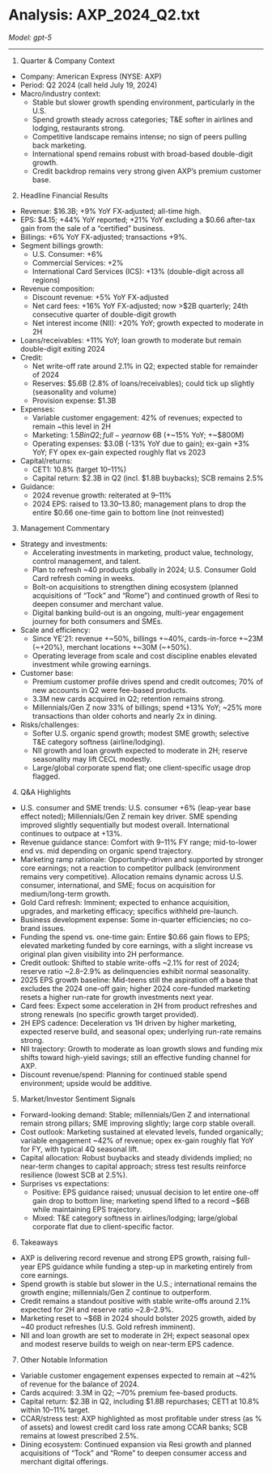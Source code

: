 # Analysis: AXP_2024_Q2.txt

*Model: gpt-5*

---

1) Quarter & Company Context
- Company: American Express (NYSE: AXP)
- Period: Q2 2024 (call held July 19, 2024)
- Macro/industry context:
  - Stable but slower growth spending environment, particularly in the U.S.
  - Spend growth steady across categories; T&E softer in airlines and lodging, restaurants strong.
  - Competitive landscape remains intense; no sign of peers pulling back marketing.
  - International spend remains robust with broad-based double-digit growth.
  - Credit backdrop remains very strong given AXP’s premium customer base.

2) Headline Financial Results
- Revenue: $16.3B; +9% YoY FX-adjusted; all-time high.
- EPS: $4.15; +44% YoY reported; +21% YoY excluding a $0.66 after-tax gain from the sale of a “certified” business.
- Billings: +6% YoY FX-adjusted; transactions +9%.
- Segment billings growth:
  - U.S. Consumer: +6%
  - Commercial Services: +2%
  - International Card Services (ICS): +13% (double-digit across all regions)
- Revenue composition:
  - Discount revenue: +5% YoY FX-adjusted
  - Net card fees: +16% YoY FX-adjusted; now >$2B quarterly; 24th consecutive quarter of double-digit growth
  - Net interest income (NII): +20% YoY; growth expected to moderate in 2H
- Loans/receivables: +11% YoY; loan growth to moderate but remain double-digit exiting 2024
- Credit:
  - Net write-off rate around 2.1% in Q2; expected stable for remainder of 2024
  - Reserves: $5.6B (2.8% of loans/receivables); could tick up slightly (seasonality and volume)
  - Provision expense: $1.3B
- Expenses:
  - Variable customer engagement: 42% of revenues; expected to remain ~this level in 2H
  - Marketing: $1.5B in Q2; full-year now ~$6B (+~15% YoY; +~$800M)
  - Operating expenses: $3.0B (-13% YoY due to gain); ex-gain +3% YoY; FY opex ex-gain expected roughly flat vs 2023
- Capital/returns:
  - CET1: 10.8% (target 10–11%)
  - Capital return: $2.3B in Q2 (incl. $1.8B buybacks); SCB remains 2.5%
- Guidance:
  - 2024 revenue growth: reiterated at 9–11%
  - 2024 EPS: raised to $13.30–$13.80; management plans to drop the entire $0.66 one-time gain to bottom line (not reinvested)

3) Management Commentary
- Strategy and investments:
  - Accelerating investments in marketing, product value, technology, control management, and talent.
  - Plan to refresh ~40 products globally in 2024; U.S. Consumer Gold Card refresh coming in weeks.
  - Bolt-on acquisitions to strengthen dining ecosystem (planned acquisitions of “Tock” and “Rome”) and continued growth of Resi to deepen consumer and merchant value.
  - Digital banking build-out is an ongoing, multi-year engagement journey for both consumers and SMEs.
- Scale and efficiency:
  - Since YE’21: revenue +~50%, billings +~40%, cards-in-force +~23M (~+20%), merchant locations +~30M (~+50%).
  - Operating leverage from scale and cost discipline enables elevated investment while growing earnings.
- Customer base:
  - Premium customer profile drives spend and credit outcomes; 70% of new accounts in Q2 were fee-based products.
  - 3.3M new cards acquired in Q2; retention remains strong.
  - Millennials/Gen Z now 33% of billings; spend +13% YoY; ~25% more transactions than older cohorts and nearly 2x in dining.
- Risks/challenges:
  - Softer U.S. organic spend growth; modest SME growth; selective T&E category softness (airline/lodging).
  - NII growth and loan growth expected to moderate in 2H; reserve seasonality may lift CECL modestly.
  - Large/global corporate spend flat; one client-specific usage drop flagged.

4) Q&A Highlights
- U.S. consumer and SME trends: U.S. consumer +6% (leap-year base effect noted); Millennials/Gen Z remain key driver. SME spending improved slightly sequentially but modest overall. International continues to outpace at +13%.
- Revenue guidance stance: Comfort with 9–11% FY range; mid-to-lower end vs. mid depending on organic spend trajectory.
- Marketing ramp rationale: Opportunity-driven and supported by stronger core earnings; not a reaction to competitor pullback (environment remains very competitive). Allocation remains dynamic across U.S. consumer, international, and SME; focus on acquisition for medium/long-term growth.
- Gold Card refresh: Imminent; expected to enhance acquisition, upgrades, and marketing efficacy; specifics withheld pre-launch.
- Business development expense: Some in-quarter efficiencies; no co-brand issues.
- Funding the spend vs. one-time gain: Entire $0.66 gain flows to EPS; elevated marketing funded by core earnings, with a slight increase vs original plan given visibility into 2H performance.
- Credit outlook: Shifted to stable write-offs ~2.1% for rest of 2024; reserve ratio ~2.8–2.9% as delinquencies exhibit normal seasonality.
- 2025 EPS growth baseline: Mid-teens still the aspiration off a base that excludes the 2024 one-off gain; higher 2024 core-funded marketing resets a higher run-rate for growth investments next year.
- Card fees: Expect some acceleration in 2H from product refreshes and strong renewals (no specific growth target provided).
- 2H EPS cadence: Deceleration vs 1H driven by higher marketing, expected reserve build, and seasonal opex; underlying run-rate remains strong.
- NII trajectory: Growth to moderate as loan growth slows and funding mix shifts toward high-yield savings; still an effective funding channel for AXP.
- Discount revenue/spend: Planning for continued stable spend environment; upside would be additive.

5) Market/Investor Sentiment Signals
- Forward-looking demand: Stable; millennials/Gen Z and international remain strong pillars; SME improving slightly; large corp stable overall.
- Cost outlook: Marketing sustained at elevated levels, funded organically; variable engagement ~42% of revenue; opex ex-gain roughly flat YoY for FY, with typical 4Q seasonal lift.
- Capital allocation: Robust buybacks and steady dividends implied; no near-term changes to capital approach; stress test results reinforce resilience (lowest SCB at 2.5%).
- Surprises vs expectations:
  - Positive: EPS guidance raised; unusual decision to let entire one-off gain drop to bottom line; marketing spend lifted to a record ~$6B while maintaining EPS trajectory.
  - Mixed: T&E category softness in airlines/lodging; large/global corporate flat due to client-specific factor.

6) Takeaways
- AXP is delivering record revenue and strong EPS growth, raising full-year EPS guidance while funding a step-up in marketing entirely from core earnings.
- Spend growth is stable but slower in the U.S.; international remains the growth engine; millennials/Gen Z continue to outperform.
- Credit remains a standout positive with stable write-offs around 2.1% expected for 2H and reserve ratio ~2.8–2.9%.
- Marketing reset to ~$6B in 2024 should bolster 2025 growth, aided by ~40 product refreshes (U.S. Gold refresh imminent).
- NII and loan growth are set to moderate in 2H; expect seasonal opex and modest reserve builds to weigh on near-term EPS cadence.

7) Other Notable Information
- Variable customer engagement expenses expected to remain at ~42% of revenue for the balance of 2024.
- Cards acquired: 3.3M in Q2; ~70% premium fee-based products.
- Capital return: $2.3B in Q2, including $1.8B repurchases; CET1 at 10.8% within 10–11% target.
- CCAR/stress test: AXP highlighted as most profitable under stress (as % of assets) and lowest credit card loss rate among CCAR banks; SCB remains at lowest prescribed 2.5%.
- Dining ecosystem: Continued expansion via Resi growth and planned acquisitions of “Tock” and “Rome” to deepen consumer access and merchant digital offerings.